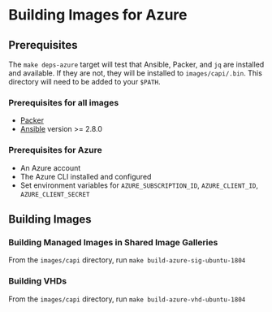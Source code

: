 # Building Images for Azure

## Prerequisites

The `make deps-azure` target will test that Ansible, Packer, and `jq` are installed and available. If they are not, they will be installed to `images/capi/.bin`. This directory will need to be added to your `$PATH`.

### Prerequisites for all images

- [Packer](https://www.packer.io/intro/getting-started/install.html)
- [Ansible](http://docs.ansible.com/ansible/latest/intro_installation.html) version >= 2.8.0

### Prerequisites for Azure

- An Azure account
- The Azure CLI installed and configured
- Set environment variables for `AZURE_SUBSCRIPTION_ID`, `AZURE_CLIENT_ID`, `AZURE_CLIENT_SECRET`

## Building Images

### Building Managed Images in Shared Image Galleries

From the `images/capi` directory, run `make build-azure-sig-ubuntu-1804`

### Building VHDs

From the `images/capi` directory, run `make build-azure-vhd-ubuntu-1804`
